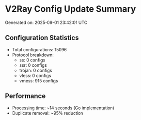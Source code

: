 # V2Ray Config Update Summary
Generated on: 2025-09-01 23:42:01 UTC

## Configuration Statistics
- Total configurations: 15096
- Protocol breakdown:
  - ss: 0 configs
  - ssr: 0 configs
  - trojan: 0 configs
  - vless: 0 configs
  - vmess: 915 configs

## Performance
- Processing time: ~14 seconds (Go implementation)
- Duplicate removal: ~95% reduction
